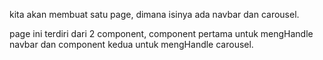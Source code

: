 kita akan membuat satu page, dimana isinya ada navbar dan carousel.

page ini terdiri dari 2 component, component pertama untuk mengHandle navbar dan component kedua untuk mengHandle carousel.